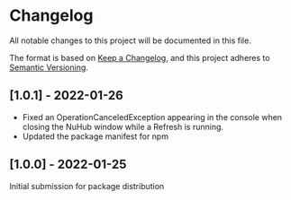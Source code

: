 # Changelog
All notable changes to this project will be documented in this file.

The format is based on [Keep a Changelog](https://keepachangelog.com/en/1.0.0/),
and this project adheres to [Semantic Versioning](https://semver.org/spec/v2.0.0.html).

## [1.0.1] - 2022-01-26

- Fixed an OperationCanceledException appearing in the console when closing the NuHub window while a Refresh is running.
- Updated the package manifest for npm

## [1.0.0] - 2022-01-25

Initial submission for package distribution